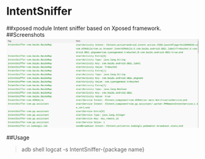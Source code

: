 # IntentSniffer
##xposed module
Intent sniffer based on Xposed framework.
##Screenshots
![log](screenshots/log.png)

##Usage
> adb shell logcat -s IntentSniffer-{package name}

